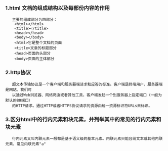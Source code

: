 ###  1.html 文档的组成结构以及每部份内容的作用
       主要的组成部分为四部分：
        <html></html>
        <title></title>
        <head></head>
        <body></body>
        <html>它是整个文档的页面
        <title>文章的标题部分
        <head>页面的头部分
        <body>页面的主体部分
###  2.http协议
       超文本传输协议是一个客户端和服务器端请求和应答的标准。客户端是终端用户，服务器端是网站。我们可
       以通过Web浏览器、网络爬虫或者其他工具，客户端发起一个到服务器上指定端口（一般为默认的80端口）
       的HTTP请求。通过HTTP或者HTTPS协议请求的资源由统一资源标识符URLs来标识。
###  3.区分html中的行内元素和块元素，并列举其中的常见的行内元素和块元素
       行内元素又叫内联元素一般都是基于语义级的基本元素。内联元素只能容纳文本或其他内联元素，常见内联元素"a"
                                                                                        
